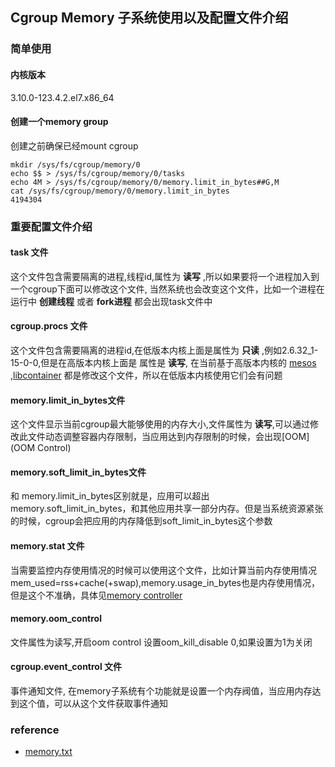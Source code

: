 ## Cgroup Memory 子系统使用以及配置文件介绍

### 简单使用

#### 内核版本
3.10.0-123.4.2.el7.x86_64

#### 创建一个memory group
创建之前确保已经mount cgroup

```
mkdir /sys/fs/cgroup/memory/0
echo $$ > /sys/fs/cgroup/memory/0/tasks
echo 4M > /sys/fs/cgroup/memory/0/memory.limit_in_bytes##G,M
cat /sys/fs/cgroup/memory/0/memory.limit_in_bytes
4194304
```

### 重要配置文件介绍

#### task 文件
这个文件包含需要隔离的进程,线程id,属性为 **读写** ,所以如果要将一个进程加入到一个cgroup下面可以修改这个文件,
当然系统也会改变这个文件，比如一个进程在运行中 **创建线程** 或者 **fork进程** 都会出现task文件中

#### cgroup.procs 文件
这个文件包含需要隔离的进程id,在低版本内核上面是属性为 **只读** ,例如2.6.32_1-15-0-0,但是在高版本内核上面是
属性是 **读写**, 在当前基于高版本内核的 [mesos](http://mesos.apache.org/) ,[libcontainer](https://github.com/docker/libcontainer) 都是修改这个文件，所以在低版本内核使用它们会有问题

#### memory.limit_in_bytes文件
这个文件显示当前cgroup最大能够使用的内存大小,文件属性为 **读写**,可以通过修改此文件动态调整容器内存限制，当应用达到内存限制的时候，会出现[OOM](OOM Control)

#### memory.soft_limit_in_bytes文件
和 memory.limit_in_bytes区别就是，应用可以超出memory.soft_limit_in_bytes，和其他应用共享一部分内存。但是当系统资源紧张的时候，cgroup会把应用的内存降低到soft_limit_in_bytes这个参数

#### memory.stat 文件
当需要监控内存使用情况的时候可以使用这个文件，比如计算当前内存使用情况 mem_used=rss+cache(+swap),memory.usage_in_bytes也是内存使用情况，但是这个不准确，具体见[memory controller](https://www.kernel.org/doc/Documentation/cgroups/memory.txt)

#### memory.oom_control 
文件属性为读写,开启oom control 设置oom_kill_disable 0,如果设置为1为关闭
 
#### cgroup.event_control 文件
事件通知文件, 在memory子系统有个功能就是设置一个内存阀值，当应用内存达到这个值，可以从这个文件获取事件通知

### reference
* [memory.txt](https://www.kernel.org/doc/Documentation/cgroups/memory.txt)















